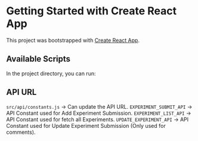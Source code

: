 # Getting Started with Create React App

This project was bootstrapped with [Create React App](https://github.com/facebook/create-react-app).

## Available Scripts

In the project directory, you can run:

## API URL

`src/api/constants.js` -> Can update the API URL.
`EXPERIMENT_SUBMIT_API` -> API Constant used for Add Experiment Submission.
`EXPERIMENT_LIST_API` -> API Constant used for fetch all Experiments.
`UPDATE_EXPERIMENT_API` -> API Constant used for Update Experiment Submission (Only used for comments).

